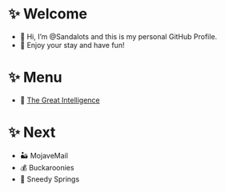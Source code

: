 # ✨ Welcome
- 👋 Hi, I’m @Sandalots and this is my personal GitHub Profile.
- 🍹 Enjoy your stay and have fun!



# ✨ Menu
- 🧑‍ [The Great Intelligence](https://www.sandymacdonald.co.uk)



# ✨ Next
- 🏜️ MojaveMail
- 💰 Buckaroonies
- 🌴 Sneedy Springs



<!---
Sandalots/Sandalots is a ✨ special ✨ repository because its `README.md` (this file) appears on your GitHub profile.
You can click the Preview link to take a look at your changes.
--->

